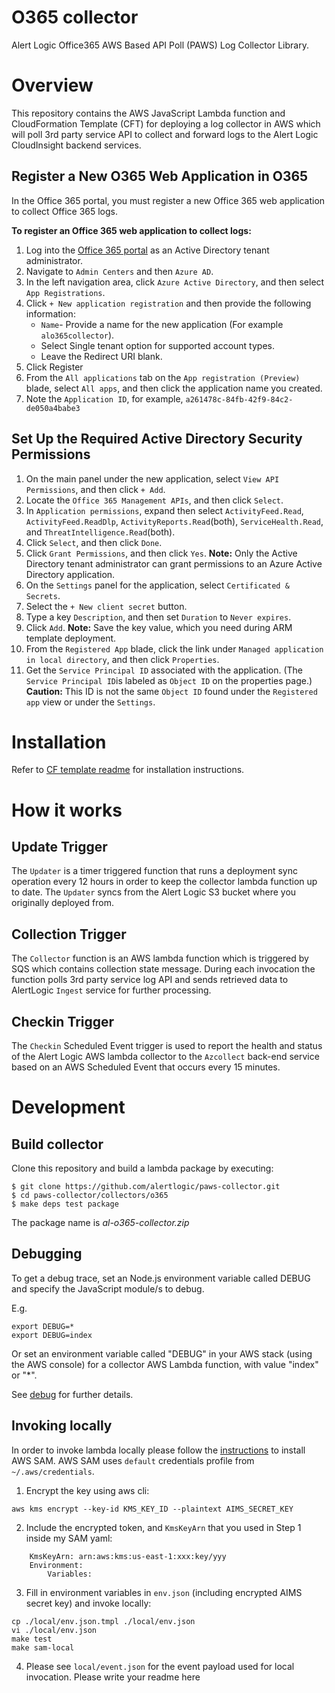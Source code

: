 # O365 collector

Alert Logic Office365 AWS Based API Poll (PAWS) Log Collector Library.

# Overview
This repository contains the AWS JavaScript Lambda function and CloudFormation 
Template (CFT) for deploying a log collector in AWS which will poll 3rd party service API to collect and 
forward logs to the Alert Logic CloudInsight backend services.

## Register a New O365 Web Application in O365

In the Office 365 portal, you must register a new Office 365 web application to collect Office 365 logs. 

**To register an Office 365 web application to collect logs:**

1. Log into the [Office 365 portal](https://portal.office.com) as an Active Directory tenant administrator.
1. Navigate to `Admin Centers` and then `Azure AD`.
1. In the left navigation area, click `Azure Active Directory`, and then select `App Registrations`.
1. Click `+ New application registration` and then provide the following information:
    * `Name`- Provide a name for the new application (For example `alo365collector`).
    * Select Single tenant option for supported account types.
    * Leave the Redirect URI blank.
1. Click Register 
1. From the `All applications` tab on the `App registration (Preview)` blade, select `All apps`, and then click the application name you created. 
1. Note the `Application ID`, for example, `a261478c-84fb-42f9-84c2-de050a4babe3`

## Set Up the Required Active Directory Security Permissions

1. On the main panel under the new application, select `View API Permissions`, and then click `+ Add`.
1. Locate the `Office 365 Management APIs`, and then click `Select`.
1. In `Application permissions`, expand then select `ActivityFeed.Read`, `ActivityFeed.ReadDlp`, `ActivityReports.Read`(both), `ServiceHealth.Read`, and `ThreatIntelligence.Read`(both). 
1. Click `Select`, and then click `Done`. 
1. Click `Grant Permissions`, and then click `Yes`. 
**Note:** Only the Active Directory tenant administrator can grant permissions to an Azure Active Directory application.
1. On the `Settings` panel for the application, select `Certificated & Secrets`.
1. Select the `+ New client secret` button.
1. Type a key `Description`, and then set `Duration` to `Never expires`. 
1. Click `Add`.
**Note:** Save the key value, which you need during ARM template deployment.
1. From the `Registered App` blade, click the link under `Managed application in local directory`, and then click `Properties`.
1. Get the `Service Principal ID` associated with the application. (The `Service Principal ID`is labeled as `Object ID` on the properties page.)
**Caution:** This ID is not the same `Object ID` found under the `Registered app` view or under the `Settings`.
# Installation

Refer to [CF template readme](./cfn/README.md) for installation instructions.

# How it works

## Update Trigger

The `Updater` is a timer triggered function that runs a deployment sync operation 
every 12 hours in order to keep the collector lambda function up to date.
The `Updater` syncs from the Alert Logic S3 bucket where you originally deployed from.

## Collection Trigger

The `Collector` function is an AWS lambda function which is triggered by SQS which contains collection state message.
During each invocation the function polls 3rd party service log API and sends retrieved data to 
AlertLogic `Ingest` service for further processing.

## Checkin Trigger

The `Checkin` Scheduled Event trigger is used to report the health and status of 
the Alert Logic AWS lambda collector to the `Azcollect` back-end service based on 
an AWS Scheduled Event that occurs every 15 minutes.


# Development

## Build collector
Clone this repository and build a lambda package by executing:
```
$ git clone https://github.com/alertlogic/paws-collector.git
$ cd paws-collector/collectors/o365
$ make deps test package
```

The package name is *al-o365-collector.zip*

## Debugging

To get a debug trace, set an Node.js environment variable called DEBUG and
specify the JavaScript module/s to debug.

E.g.

```
export DEBUG=*
export DEBUG=index
```

Or set an environment variable called "DEBUG" in your AWS stack (using the AWS 
console) for a collector AWS Lambda function, with value "index" or "\*".

See [debug](https://www.npmjs.com/package/debug) for further details.

## Invoking locally

In order to invoke lambda locally please follow the [instructions](https://docs.aws.amazon.com/lambda/latest/dg/sam-cli-requirements.html) to install AWS SAM.
AWS SAM uses `default` credentials profile from `~/.aws/credentials`.

  1. Encrypt the key using aws cli:
```
aws kms encrypt --key-id KMS_KEY_ID --plaintext AIMS_SECRET_KEY
```
  2. Include the encrypted token, and `KmsKeyArn` that you used in Step 1 inside my SAM yaml:
```
    KmsKeyArn: arn:aws:kms:us-east-1:xxx:key/yyy
    Environment:
        Variables:
```
  3. Fill in environment variables in `env.json` (including encrypted AIMS secret key) and invoke locally:

```
cp ./local/env.json.tmpl ./local/env.json
vi ./local/env.json
make test
make sam-local
```
  4. Please see `local/event.json` for the event payload used for local invocation.
Please write your readme here
